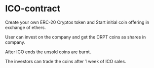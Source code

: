 # ICO-contract

Create your own ERC-20 Cryptos token and Start initial coin offering in exchange of ethers.

User can invest on the company and get the CRPT coins as shares in company.

After ICO ends the unsold coins are burnt.

The investors can trade the coins after 1 week of ICO sales.
